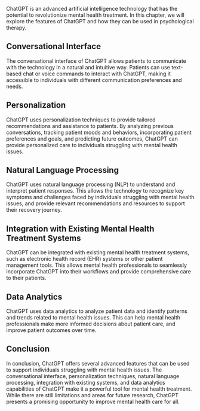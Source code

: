 
ChatGPT is an advanced artificial intelligence technology that has the potential to revolutionize mental health treatment. In this chapter, we will explore the features of ChatGPT and how they can be used in psychological therapy.

Conversational Interface
------------------------

The conversational interface of ChatGPT allows patients to communicate with the technology in a natural and intuitive way. Patients can use text-based chat or voice commands to interact with ChatGPT, making it accessible to individuals with different communication preferences and needs.

Personalization
---------------

ChatGPT uses personalization techniques to provide tailored recommendations and assistance to patients. By analyzing previous conversations, tracking patient moods and behaviors, incorporating patient preferences and goals, and predicting future outcomes, ChatGPT can provide personalized care to individuals struggling with mental health issues.

Natural Language Processing
---------------------------

ChatGPT uses natural language processing (NLP) to understand and interpret patient responses. This allows the technology to recognize key symptoms and challenges faced by individuals struggling with mental health issues, and provide relevant recommendations and resources to support their recovery journey.

Integration with Existing Mental Health Treatment Systems
---------------------------------------------------------

ChatGPT can be integrated with existing mental health treatment systems, such as electronic health record (EHR) systems or other patient management tools. This allows mental health professionals to seamlessly incorporate ChatGPT into their workflows and provide comprehensive care to their patients.

Data Analytics
--------------

ChatGPT uses data analytics to analyze patient data and identify patterns and trends related to mental health issues. This can help mental health professionals make more informed decisions about patient care, and improve patient outcomes over time.

Conclusion
----------

In conclusion, ChatGPT offers several advanced features that can be used to support individuals struggling with mental health issues. The conversational interface, personalization techniques, natural language processing, integration with existing systems, and data analytics capabilities of ChatGPT make it a powerful tool for mental health treatment. While there are still limitations and areas for future research, ChatGPT presents a promising opportunity to improve mental health care for all.
